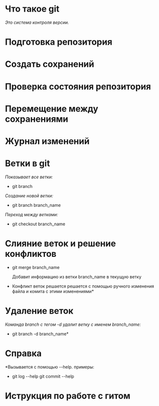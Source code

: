 # Что такое git
*Это система контроля версии.*

# Подготовка репозитория

# Создать сохранений

# Проверка состояния репозитория

# Перемещение между сохранениями

# Журнал изменений

# Ветки в git

*Показывает все ветки:*
* git branch

*Создание новой  ветки:*
* git branch branch_name

*Переход между ветками:*
* git checkout branch_name

# Слияние веток и решение конфликтов
* git merge branch_name

    Добавит информацию из ветки branch_name в текущую ветку

* Конфликт веток решается решается с помощью ручного изменения файла и комита с этими изменениями*
# Удаление веток
*Команда branch  с тегом -d удалит ветку с именем branch_name:*
* git branch -d branch_name*


# Справка
*Вызывается с помощью --help. примеры:
* git log --help
git commit --help

# Иструкция по работе с гитом